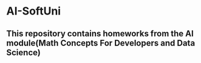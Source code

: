 # AI-SoftUni
##  This repository contains homeworks from the AI module(Math Concepts For Developers and Data Science)

